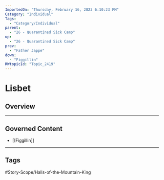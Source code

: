 ```yaml
---
ImportedOn: "Thursday, February 16, 2023 6:10:23 PM"
Category: "Individual"
Tags:
  - "Category/Individual"
parent:
  - "26 - Quarantined Sick Camp"
up:
  - "26 - Quarantined Sick Camp"
prev:
  - "Father Jappe"
down:
  - "Figgillin"
RWtopicId: "Topic_2419"
---
```

# Lisbet
## Overview
---
## Governed Content
- [[Figgillin]]


---
## Tags
#Story-Scope/Halls-of-the-Mountain-King

